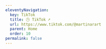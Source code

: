 ```yaml
---
eleventyNavigation:
  key: TikTok
  title: 🕒 TikTok ➚
  url: https://www.tiktok.com/@martinarart
  parent: Home
  order: 10
permalink: false
---
```

